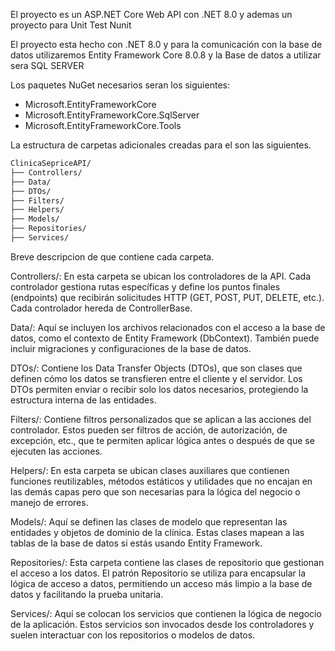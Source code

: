 El proyecto es un ASP.NET Core Web API  con .NET 8.0 y ademas un proyecto para Unit Test  Nunit

El proyecto esta hecho con .NET 8.0 y para la comunicación  con la base de datos utilizaremos Entity Framework  Core 8.0.8  y la Base de datos a utilizar sera SQL SERVER

Los paquetes NuGet necesarios seran los siguientes: 

- Microsoft.EntityFrameworkCore
- Microsoft.EntityFrameworkCore.SqlServer
- Microsoft.EntityFrameworkCore.Tools

La estructura de carpetas adicionales creadas para el son las siguientes. 

```bash
ClinicaSepriceAPI/
├── Controllers/
├── Data/
├── DTOs/
├── Filters/
├── Helpers/
├── Models/
├── Repositories/
├── Services/
```
Breve descripcion de que contiene cada carpeta. 

Controllers/: En esta carpeta se ubican los controladores de la API. Cada controlador gestiona rutas específicas y define los puntos finales (endpoints) que recibirán solicitudes HTTP (GET, POST, PUT, DELETE, etc.). Cada controlador hereda de ControllerBase.

Data/: Aquí se incluyen los archivos relacionados con el acceso a la base de datos, como el contexto de Entity Framework (DbContext). También puede incluir migraciones y configuraciones de la base de datos.

DTOs/: Contiene los Data Transfer Objects (DTOs), que son clases que definen cómo los datos se transfieren entre el cliente y el servidor. Los DTOs permiten enviar o recibir solo los datos necesarios, protegiendo la estructura interna de las entidades.

Filters/: Contiene filtros personalizados que se aplican a las acciones del controlador. Estos pueden ser filtros de acción, de autorización, de excepción, etc., que te permiten aplicar lógica antes o después de que se ejecuten las acciones.

Helpers/: En esta carpeta se ubican clases auxiliares que contienen funciones reutilizables, métodos estáticos y utilidades que no encajan en las demás capas pero que son necesarias para la lógica del negocio o manejo de errores.

Models/: Aquí se definen las clases de modelo que representan las entidades y objetos de dominio de la clínica. Estas clases mapean a las tablas de la base de datos si estás usando Entity Framework.

Repositories/: Esta carpeta contiene las clases de repositorio que gestionan el acceso a los datos. El patrón Repositorio se utiliza para encapsular la lógica de acceso a datos, permitiendo un acceso más limpio a la base de datos y facilitando la prueba unitaria.

Services/: Aquí se colocan los servicios que contienen la lógica de negocio de la aplicación. Estos servicios son invocados desde los controladores y suelen interactuar con los repositorios o modelos de datos.


